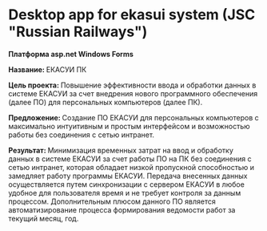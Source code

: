 # Desktop app for ekasui system (JSC "Russian Railways")
<p><b>Платформа asp.net Windows Forms </b></p>
<p><b>Название: </b>ЕКАСУИ ПК</p>
<p><b>Цель  проекта: </b>	Повышение эффективности ввода и обработки данных в системе ЕКАСУИ за счет внедрения нового программного обеспечения (далее ПО) для персональных компьютеров (далее ПК).</p>
<p><b>Предложение: </b>Создание ПО ЕКАСУИ для персональных компьютеров с максимально интуитивным и простым интерфейсом и возможностью работы без соединения с сетью интранет.</p>
<p><b>Результат: </b>Минимизация временных затрат на ввод и обработку данных в системе ЕКАСУИ за счет работы ПО на ПК без соединения с сетью интранет, которая обладает низкой пропускной способностью и замедляет работу  программы ЕКАСУИ. Передача внесенных данных осуществляется путем синхронизации с сервером ЕКАСУИ в любое удобное для пользователя время и не требует контроля за данным процессом. Дополнительным плюсом данного ПО является автоматизирование процесса формирования ведомости работ за текущий месяц,  год.</p>
